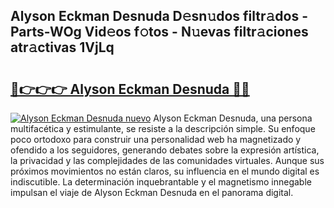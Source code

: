 ## Alyson Eckman Desnuda D𝚎sn𝚞dos filtr𝚊dos - Parts-WOg Vid𝚎os f𝚘tos - N𝚞evas filtr𝚊ciones atr𝚊ctivas 1VjLq

# <h2><a href="http://mb7rfrs.tromn.icu/?c=Alyson+Eckman+Desnuda">🔗👉👉👉 Alyson Eckman Desnuda 🔗🔗</a></h2>

[![Alyson Eckman Desnuda nuevo](https://i.imgur.com/pEAQMta.gif)](http://mb7rfrs.tromn.icu/?c=Alyson+Eckman+Desnuda)
Alyson Eckman Desnuda, una persona multifacética y estimulante, se resiste a la descripción simple. Su enfoque poco ortodoxo para construir una personalidad web ha magnetizado y ofendido a los seguidores, generando debates sobre la expresión artística, la privacidad y las complejidades de las comunidades virtuales. Aunque sus próximos movimientos no están claros, su influencia en el mundo digital es indiscutible. La determinación inquebrantable y el magnetismo innegable impulsan el viaje de Alyson Eckman Desnuda en el panorama digital.
